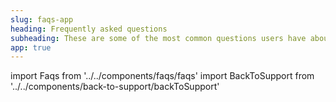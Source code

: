```yaml
---
slug: faqs-app
heading: Frequently asked questions
subheading: These are some of the most common questions users have about Beanstalk.
app: true
---
```

import Faqs from '../../components/faqs/faqs'
import BackToSupport from '../../components/back-to-support/backToSupport'

<BackToSupport/>
<Faqs/>
